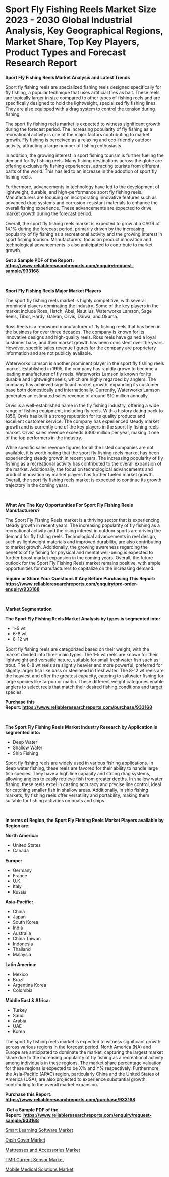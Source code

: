 <p><h1>Sport Fly Fishing Reels Market Size 2023 - 2030 Global Industrial Analysis, Key Geographical Regions, Market Share, Top Key Players, Product Types and Forecast Research Report</h1></p><p><strong>Sport Fly Fishing Reels Market Analysis and Latest Trends</strong></p>
<p><p>Sport fly fishing reels are specialized fishing reels designed specifically for fly fishing, a popular technique that uses artificial flies as bait. These reels are typically larger in size compared to other types of fishing reels and are specifically designed to hold the lightweight, specialized fly fishing lines. They are also equipped with a drag system to control the tension during fishing.</p><p>The sport fly fishing reels market is expected to witness significant growth during the forecast period. The increasing popularity of fly fishing as a recreational activity is one of the major factors contributing to market growth. Fly fishing is perceived as a relaxing and eco-friendly outdoor activity, attracting a large number of fishing enthusiasts.</p><p>In addition, the growing interest in sport fishing tourism is further fueling the demand for fly fishing reels. Many fishing destinations across the globe are offering exclusive fly fishing experiences, attracting tourists from different parts of the world. This has led to an increase in the adoption of sport fly fishing reels.</p><p>Furthermore, advancements in technology have led to the development of lightweight, durable, and high-performance sport fly fishing reels. Manufacturers are focusing on incorporating innovative features such as advanced drag systems and corrosion-resistant materials to enhance the overall fishing experience. These advancements are expected to drive market growth during the forecast period.</p><p>Overall, the sport fly fishing reels market is expected to grow at a CAGR of 14.1% during the forecast period, primarily driven by the increasing popularity of fly fishing as a recreational activity and the growing interest in sport fishing tourism. Manufacturers' focus on product innovation and technological advancements is also anticipated to contribute to market growth.</p></p>
<p><strong>Get a Sample PDF of the Report:&nbsp; <a href="https://www.reliableresearchreports.com/enquiry/request-sample/933168">https://www.reliableresearchreports.com/enquiry/request-sample/933168</a></strong></p>
<p>&nbsp;</p>
<p><strong>Sport Fly Fishing Reels Major Market Players</strong></p>
<p><p>The sport fly fishing reels market is highly competitive, with several prominent players dominating the industry. Some of the key players in the market include Ross, Hatch, Abel, Nautilus, Waterworks Lamson, Sage Reels, Tibor, Hardy, Galvan, Orvis, Daiwa, and Okuma.</p><p>Ross Reels is a renowned manufacturer of fly fishing reels that has been in the business for over three decades. The company is known for its innovative designs and high-quality reels. Ross reels have gained a loyal customer base, and their market growth has been consistent over the years. However, specific sales revenue figures for the company are proprietary information and are not publicly available.</p><p>Waterworks Lamson is another prominent player in the sport fly fishing reels market. Established in 1995, the company has rapidly grown to become a leading manufacturer of fly reels. Waterworks Lamson is known for its durable and lightweight reels, which are highly regarded by anglers. The company has achieved significant market growth, expanding its customer base both domestically and internationally. Currently, Waterworks Lamson generates an estimated sales revenue of around $10 million annually.</p><p>Orvis is a well-established name in the fly fishing industry, offering a wide range of fishing equipment, including fly reels. With a history dating back to 1856, Orvis has built a strong reputation for its quality products and excellent customer service. The company has experienced steady market growth and is currently one of the key players in the sport fly fishing reels market. Orvis' sales revenue exceeds $300 million per year, making it one of the top performers in the industry.</p><p>While specific sales revenue figures for all the listed companies are not available, it is worth noting that the sport fly fishing reels market has been experiencing steady growth in recent years. The increasing popularity of fly fishing as a recreational activity has contributed to the overall expansion of the market. Additionally, the focus on technological advancements and product innovation by market players has further fueled market growth. Overall, the sport fly fishing reels market is expected to continue its growth trajectory in the coming years.</p></p>
<p>&nbsp;</p>
<p><strong>What Are The Key Opportunities For Sport Fly Fishing Reels Manufacturers?</strong></p>
<p><p>The Sport Fly Fishing Reels market is a thriving sector that is experiencing steady growth in recent years. The increasing popularity of fly fishing as a recreational activity and the rising interest in outdoor sports are driving the demand for fly fishing reels. Technological advancements in reel design, such as lightweight materials and improved durability, are also contributing to market growth. Additionally, the growing awareness regarding the benefits of fly fishing for physical and mental well-being is expected to further boost market expansion in the coming years. Overall, the future outlook for the Sport Fly Fishing Reels market remains positive, with ample opportunities for manufacturers to capitalize on the increasing demand.</p></p>
<p><strong>Inquire or Share Your Questions If Any Before Purchasing This Report: <a href="https://www.reliableresearchreports.com/enquiry/pre-order-enquiry/933168">https://www.reliableresearchreports.com/enquiry/pre-order-enquiry/933168</a></strong></p>
<p>&nbsp;</p>
<p><strong>Market Segmentation</strong></p>
<p><strong>The Sport Fly Fishing Reels Market Analysis by types is segmented into:</strong></p>
<p><ul><li>1-5 wt</li><li>6-8 wt</li><li>8-12 wt</li></ul></p>
<p><p>Sport fly fishing reels are categorized based on their weight, with the market divided into three main types. The 1-5 wt reels are known for their lightweight and versatile nature, suitable for small freshwater fish such as trout. The 6-8 wt reels are slightly heavier and more powerful, preferred for slightly larger fish like bass or steelhead in freshwater. The 8-12 wt reels are the heaviest and offer the greatest capacity, catering to saltwater fishing for large species like tarpon or marlin. These different weight categories enable anglers to select reels that match their desired fishing conditions and target species.</p></p>
<p><strong>Purchase this Report:&nbsp;<a href="https://www.reliableresearchreports.com/purchase/933168">https://www.reliableresearchreports.com/purchase/933168</a></strong></p>
<p>&nbsp;</p>
<p><strong>The Sport Fly Fishing Reels Market Industry Research by Application is segmented into:</strong></p>
<p><ul><li>Deep Water</li><li>Shallow Water</li><li>Ship Fishing</li></ul></p>
<p><p>Sport fly fishing reels are widely used in various fishing applications. In deep water fishing, these reels are favored for their ability to handle large fish species. They have a high line capacity and strong drag systems, allowing anglers to easily retrieve fish from greater depths. In shallow water fishing, these reels excel in casting accuracy and precise line control, ideal for catching smaller fish in shallow areas. Additionally, in ship fishing markets, fly fishing reels offer versatility and portability, making them suitable for fishing activities on boats and ships.</p></p>
<p>&nbsp;</p>
<p><strong>In terms of Region, the Sport Fly Fishing Reels Market Players available by Region are:</strong></p>
<p>
    <p> <strong> North America: </strong>
        <ul>
            <li>United States</li>
            <li>Canada</li>
        </ul>
        </p> 
    <p> <strong> Europe: </strong>
        <ul>
            <li>Germany</li>
            <li>France</li>
            <li>U.K.</li>
            <li>Italy</li>
            <li>Russia</li>
        </ul>
        </p> 
    <p> <strong> Asia-Pacific: </strong>
        <ul>
            <li>China</li>
            <li>Japan</li>
            <li>South Korea</li>
            <li>India</li>
            <li>Australia</li>
            <li>China Taiwan</li>
            <li>Indonesia</li>
            <li>Thailand</li>
            <li>Malaysia</li>
        </ul>
        </p> 
    <p> <strong> Latin America: </strong>
        <ul>
            <li>Mexico</li>
            <li>Brazil</li>
            <li>Argentina Korea</li>
            <li>Colombia</li>
        </ul>
        </p> 
    <p> <strong> Middle East & Africa: </strong>
        <ul>
            <li>Turkey</li>
            <li>Saudi</li>
            <li>Arabia</li>
            <li>UAE</li>
            <li>Korea</li>
        </ul>
    </p>
    </p>
<p><p>The sport fly fishing reels market is expected to witness significant growth across various regions in the forecast period. North America (NA) and Europe are anticipated to dominate the market, capturing the largest market share due to the increasing popularity of fly fishing as a recreational activity among individuals in these regions. The market share percentage valuation for these regions is expected to be X% and Y% respectively. Furthermore, the Asia-Pacific (APAC) region, particularly China and the United States of America (USA), are also projected to experience substantial growth, contributing to the overall market expansion.</p></p>
<p><strong>Purchase this Report: <a href="https://www.reliableresearchreports.com/purchase/933168">https://www.reliableresearchreports.com/purchase/933168</a></strong></p>
<p>&nbsp;<strong>Get a Sample PDF of the Report:&nbsp;&nbsp;<a href="https://www.reliableresearchreports.com/enquiry/request-sample/933168">https://www.reliableresearchreports.com/enquiry/request-sample/933168</a></strong></p>
<p><strong></strong></p>
<p><p><a href="https://medium.com/@jaremington56468/smart-learning-software-market-size-growth-forecast-2023-2030-6e89be2476ae">Smart Learning Software Market</a></p><p><a href="https://www.linkedin.com/pulse/dash-cover-market-size-2023-2030-global-industrial-analysis-bmzfc/">Dash Cover Market</a></p><p><a href="https://issuu.com/reportprime-2/docs/mattresses-and-accessories-market-size-2030.pptx?fr=xKAE9_zU1NQ">Mattresses and Accessories Market</a></p><p><a href="https://www.reportprime.com/tmr-current-sensor-r1376">TMR Current Sensor Market</a></p><p><a href="https://medium.com/@bradomar67436/mobile-medical-solutions-market-size-growth-forecast-2023-2030-344168c48965">Mobile Medical Solutions Market</a></p></p>